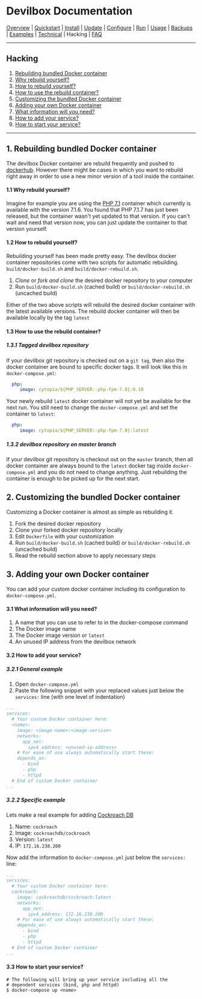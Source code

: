 # Devilbox Documentation

[Overview](README.d) |
[Quickstart](Quickstart.md) |
[Install](Install.md) |
[Update](Update.md) |
[Configure](Configure.md) |
[Run](Run.md) |
[Usage](Usage.md) |
[Backups](Backups.md) |
[Examples](Examples.md) |
[Technical](Technical.md) |
Hacking |
[FAQ](FAQ.md)

---

## Hacking

1. [Rebuilding bundled Docker container](#1-rebuilding-bundled-docker-container)
  1. [Why rebuild yourself?](#1-1-why-rebuild-yourself-)
  2. [How to rebuild yourself?](#1-2-how-to-rebuild-yourself-)
  3. [How to use the rebuild container?](#1-3-how-to-use-the-rebuild-container-)
2. [Customizing the bundled Docker container](#2-customizing-the-bundled-docker-container)
3. [Adding your own Docker container](#3-adding-your-own-docker-container)
  1. [What information will you need?](#3-1-what-information-will-you-need-)
  2. [How to add your service?](#3-2-how-to-add-your-service-)
  3. [How to start your service?](#3-3-how-to-start-your-service-)

---

## 1. Rebuilding bundled Docker container

The devilbox Docker container are rebuild frequently and pushed to [dockerhub](https://hub.docker.com/r/cytopia/). However there might be cases in which you want to rebuild right away in order to use a new minor version of a tool inside the container.

#### 1.1 Why rebuild yourself?

Imagine for example you are using the [PHP 7.1](https://github.com/cytopia/docker-php-fpm-7.1) container which currently is available with the version 7.1.6. You found that PHP 7.1.7 has just been released, but the container wasn't yet updated to that version. If you can't wait and need that version now, you can just update the container to that version yourself.

#### 1.2 How to rebuild yourself?

Rebuilding yourself has been made pretty easy. The devilbox docker container repositories come with two scripts for automatic rebuilding. `build/docker-build.sh` and `build/docker-rebuild.sh`.

1. *Clone* or *fork and clone* the desired docker repository to your computer
2. Run `build/docker-build.sh` (cached build) or `build/docker-rebuild.sh` (uncached build)

Either of the two above scripts will rebuild the desired docker container with the latest available versions. The rebuild docker container will then be available locally by the tag `latest`

#### 1.3 How to use the rebuild container?

##### 1.3.1 Tagged devilbox repository

If your devilbox git repository is checked out on a `git tag`, then also the docker container are bound to specific docker tags. It will look like this in `docker-compose.yml`:

```yml
  php:
     image: cytopia/${PHP_SERVER:-php-fpm-7.0}:0.10
```

Your newly rebuild `latest` docker container will not yet be available for the next run. You still need to change the `docker-compose.yml` and set the container to `latest`:

```yml
  php:
     image: cytopia/${PHP_SERVER:-php-fpm-7.0}:latest
```

##### 1.3.2 devilbox repository on master branch

If your devilbox git repository is checkout out on the `master` branch, then all docker container are always bound to the `latest` docker tag inside `docker-compose.yml` and you do not need to change anything. Just rebuilding the container is enough to be picked up for the next start.



## 2. Customizing the bundled Docker container

Customizing a Docker container is almost as simple as rebuilding it.

1. Fork the desired docker repository
2. Clone your forked docker repository locally
3. Edit `Dockerfile` with your customization
4. Run `build/docker-build.sh` (cached build) or `build/docker-rebuild.sh` (uncached build)
5. Read the rebuild section above to apply necessary steps


## 3. Adding your own Docker container

You can add your custom docker container including its configuration to `docker-compose.yml`.


#### 3.1 What information will you need?

1. A name that you can use to refer to in the docker-compose command
2. The Docker image name
3. The Docker image version or `latest`
4. An unused IP address from the devilbox network

#### 3.2 How to add your service?

##### 3.2.1 General example

1. Open `docker-compose.yml`
2. Paste the following snippet with your replaced values just below the `services:` line (with one level of indentation)

```yml
...
services:
  # Your custom Docker container here:
  <name>:
    image: <image-name>:<image-version>
    networks:
      app_net:
        ipv4_address: <unused-ip-address>
    # For ease of use always automatically start these:
    depends_on:
      - bind
      - php
      - httpd
  # End of custom Docker container
...
```

##### 3.2.2 Specific example

Lets make a real example for adding [Cockroach DB](https://hub.docker.com/r/cockroachdb/cockroach/)

1. Name: `cockroach`
2. Image: `cockroachdb/cockroach`
3. Version: `latest`
4. IP: `172.16.238.200`

Now add the information to `docker-compose.yml` just below the `services:` line:

```yml
...
services:
  # Your custom Docker container here:
  cockroach:
    image: cockroachdb/cockroach:latest
    networks:
      app_net:
        ipv4_address: 172.16.238.200
    # For ease of use always automatically start these:
    depends_on:
      - bind
      - php
      - httpd
  # End of custom Docker container
...
```



#### 3.3 How to start your service?

```shell
# The following will bring up your service including all the
# dependent services (bind, php and httpd)
$ docker-compose up <name>
```
